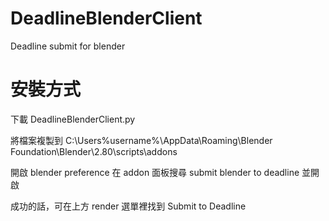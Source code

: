 # DeadlineBlenderClient
Deadline submit for blender

# 安裝方式

下載 DeadlineBlenderClient.py

將檔案複製到
C:\Users\%username%\AppData\Roaming\Blender Foundation\Blender\2.80\scripts\addons

開啟 blender preference
在 addon 面板搜尋 submit blender to deadline 並開啟

成功的話，可在上方 render 選單裡找到 Submit to Deadline
